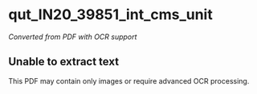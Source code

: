# qut_IN20_39851_int_cms_unit

*Converted from PDF with OCR support*

## Unable to extract text

This PDF may contain only images or require advanced OCR processing.